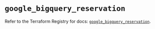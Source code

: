 # `google_bigquery_reservation`

Refer to the Terraform Registry for docs: [`google_bigquery_reservation`](https://registry.terraform.io/providers/hashicorp/google/6.11.2/docs/resources/bigquery_reservation).
